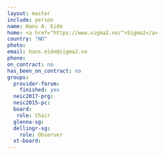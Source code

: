 ```yaml
---
layout: master
include: person
name: Hans A. Eide
home: <a href="https://www.sigma2.no/">Sigma2</a>
country: "NO"
photo:
email: hans.eide@sigma2.no
phone:
on_contract: no
has_been_on_contract: no
groups:
  provider-forum:
    finished: yes
  neic2017-prg:
  neic2015-pc:
  board:
   role: Chair
  glenna-sg:
  dellingr-sg:
    role: Observer
  xt-board:
---
```

